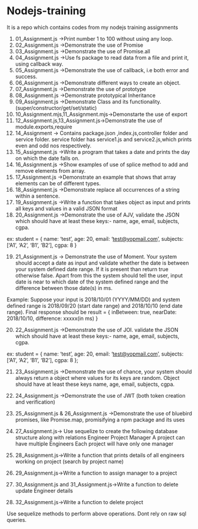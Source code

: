 # Nodejs-training
It is a repo which contains codes from my nodejs training assignments 
1. 01_Assignment.js ->Print number 1 to 100 without using any loop. 
2. 02_Assignment.js ->Demonstrate the use of Promise
3. 03_Assignment.js ->Demonstrate the use of Promise.all
4. 04_Assignment.js ->Use fs package to read data from a file and print it, using callback way.
5. 05_Assignment.js ->Demonstrate the use of callback, i.e both error and success.
6. 06_Assignment.js ->Demonstrate different ways to create an object.
7. 07_Assignment.js ->Demonstrate the use of prototype
8. 08_Assignment.js ->Demonstrate prototypical Inheritance
9. 09_Assignment.js ->Demonstrate Class and its functionality.(super/constructor/get/set/static)
10. 10_Assignment.mjs,11_Assignment.mjs->Demonstarte the use of export
11. 12_Assignment.js,13_Assignment.js->Demonstrate the use of module.exports,require 
12. 14_Assignment -> Contains package.json ,index.js,controller folder and service folder. service  folder has service1.js and service2.js,which prints even and odd nos respectively.
13. 15_Assignment.js ->Write a program that takes a date and prints the day on which the date falls on.
14. 16_Assignment.js ->Show examples of use of splice method to add and remove elements from array.
15. 17_Assignment.js ->Demonstrate an example that shows that array elements can be of different types.
16. 18_Assignment.js ->Demonstrate replace all occurrences of a string within a sentence.
17. 19_Assignment.js ->Write a function that takes object as input and prints all keys and values in a valid JSON format 
18. 20_Assignment.js ->Demonstrate the use of AJV, validate the JSON which should have at least these keys:-
name, age, email, subjects, cgpa.

ex: student = {
name: ‘test’,
age: 20,
email: ‘test@yopmail.com’,
subjects: [‘A1’, ‘A2’, ‘B1’, ‘B2’],
cgpa: 8
}

19. 21_Assignment.js -> Demonstrate the use of Moment. Your system should accept a date as input and validate whether the date is between your system defined date range. If it is present than return true otherwise false. Apart from this the system should tell the user, input date is near to which date of the system defined range and the difference between those date(s) in ms.

Example: Suppose your input is 2018/10/01 (YYYY/MM/DD) and system defined range is 2018/09/20 (start date range) and 2018/10/10 (end date range). Final response should be
result = {
inBetween: true,
nearDate: 2018/10/10,
difference: xxxxx(in ms)
}

20. 22_Assignment.js ->Demonstrate the use of JOI. validate the JSON which should have at least these keys:-
name, age, email, subjects, cgpa.

ex: student = {
name: ‘test’,
age: 20,
email: ‘test@yopmail.com’,
subjects: [‘A1’, ‘A2’, ‘B1’, ‘B2’],
cgpa: 8
};

21. 23_Assignment.js ->Demonstrate the use of chance, your system should always return a object where values for its keys are random.
Object should have at least these keys name, age, email, subjects, cgpa.

22. 24_Assignment.js ->Demonstrate the use of JWT (both token creation and verification)

23. 25_Assignment.js & 26_Assignment.js ->Demonstrate the use of bluebird promises, like Promise.map, promisifying a npm package and its uses

24. 27_Assignment.js-> Use sequelize to create the following database structure along with relations
Engineer
Project
Manager
	A project can have multiple Engineers
	Each project will have only one manager

25. 28_Assignment.js->Write a function that prints details of all engineers working on project (search by project name)
26. 29_Assignment.js->Write a function to assign manager to a project
27. 30_Assignment.js and  31_Assignment.js->Write a function to delete update Engineer details
28. 32_Assignment.js->Write a function to delete project

Use sequelize methods to perform above operations. Dont rely on raw sql queries.
